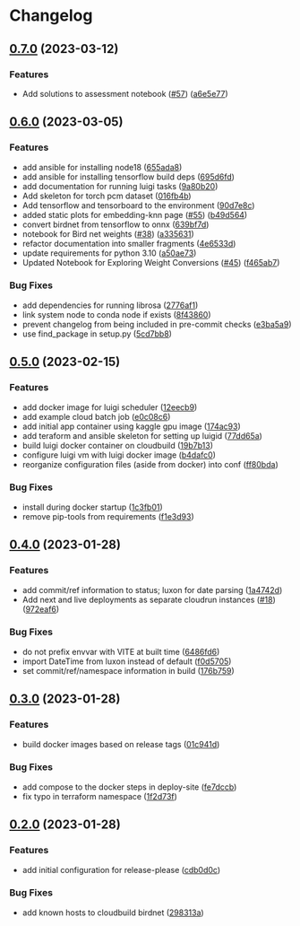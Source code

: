# Changelog

## [0.7.0](https://github.com/dsgt-birdclef/birdclef-2023/compare/app-v0.6.0...app-v0.7.0) (2023-03-12)


### Features

* Add solutions to assessment notebook ([#57](https://github.com/dsgt-birdclef/birdclef-2023/issues/57)) ([a6e5e77](https://github.com/dsgt-birdclef/birdclef-2023/commit/a6e5e7799e5f2245e85b747d59b6cb5617131553))

## [0.6.0](https://github.com/dsgt-birdclef/birdclef-2023/compare/app-v0.5.0...app-v0.6.0) (2023-03-05)


### Features

* add ansible for installing node18 ([655ada8](https://github.com/dsgt-birdclef/birdclef-2023/commit/655ada8a11c867542a1ef8be120e59264b0d0bcd))
* add ansible for installing tensorflow build deps ([695d6fd](https://github.com/dsgt-birdclef/birdclef-2023/commit/695d6fd7b995c66b99a2c1f416300625abbe56df))
* add documentation for running luigi tasks ([9a80b20](https://github.com/dsgt-birdclef/birdclef-2023/commit/9a80b20b7a858f505770ef25925793e87aa677bf))
* Add skeleton for torch pcm dataset ([016fb4b](https://github.com/dsgt-birdclef/birdclef-2023/commit/016fb4b731832af11f92dfe22602bc823dd1820a))
* Add tensorflow and tensorboard to the environment ([90d7e8c](https://github.com/dsgt-birdclef/birdclef-2023/commit/90d7e8c554d63f694c24c58c73811b2cc9821383))
* added static plots for embedding-knn page ([#55](https://github.com/dsgt-birdclef/birdclef-2023/issues/55)) ([b49d564](https://github.com/dsgt-birdclef/birdclef-2023/commit/b49d564afc97bf6c2dafeb8fe787c29c6e9f2da7))
* convert birdnet from tensorflow to onnx ([639bf7d](https://github.com/dsgt-birdclef/birdclef-2023/commit/639bf7d5460bee6c1f424b1fedc4c51bb194472a))
* notebook for Bird net weights ([#38](https://github.com/dsgt-birdclef/birdclef-2023/issues/38)) ([a335631](https://github.com/dsgt-birdclef/birdclef-2023/commit/a3356316004dfd67697c04658a0d69d8a0dc1c82))
* refactor documentation into smaller fragments ([4e6533d](https://github.com/dsgt-birdclef/birdclef-2023/commit/4e6533d67cf1b44785b3b5fdbe42c8e91dd35a15))
* update requirements for python 3.10 ([a50ae73](https://github.com/dsgt-birdclef/birdclef-2023/commit/a50ae73f7be28bfd0229475241722b1335b5da66))
* Updated Notebook for Exploring Weight Conversions ([#45](https://github.com/dsgt-birdclef/birdclef-2023/issues/45)) ([f465ab7](https://github.com/dsgt-birdclef/birdclef-2023/commit/f465ab7c6f8fbdfbb99e75dfbc7a1442b6171bd0))


### Bug Fixes

* add dependencies for running librosa ([2776af1](https://github.com/dsgt-birdclef/birdclef-2023/commit/2776af155dff0693491ab9f9fa053d7571652604))
* link system node to conda node if exists ([8f43860](https://github.com/dsgt-birdclef/birdclef-2023/commit/8f43860a00045faaf4bfb334af3e65f16258b291))
* prevent changelog from being included in pre-commit checks ([e3ba5a9](https://github.com/dsgt-birdclef/birdclef-2023/commit/e3ba5a91b735381ce57315bd6f29e128de7924ca))
* use find_package in setup.py ([5cd7bb8](https://github.com/dsgt-birdclef/birdclef-2023/commit/5cd7bb8e638c6df4e3563e29e8ce66195f2c8f5a))

## [0.5.0](https://github.com/dsgt-birdclef/birdclef-2023/compare/app-v0.4.0...app-v0.5.0) (2023-02-15)


### Features

* add docker image for luigi scheduler ([12eecb9](https://github.com/dsgt-birdclef/birdclef-2023/commit/12eecb94736de9580417d1789d1858459496fd6c))
* add example cloud batch job ([e0c08c6](https://github.com/dsgt-birdclef/birdclef-2023/commit/e0c08c647a80a217d089322db36cb99b9d24f9f3))
* add initial app container using kaggle gpu image ([174ac93](https://github.com/dsgt-birdclef/birdclef-2023/commit/174ac93941032beb34cfe4012149776c52ca7e02))
* add teraform and ansible skeleton for setting up luigid ([77dd65a](https://github.com/dsgt-birdclef/birdclef-2023/commit/77dd65aa1548ce9ccee08d32f624b8608de765f5))
* build luigi docker container on cloudbuild ([19b7b13](https://github.com/dsgt-birdclef/birdclef-2023/commit/19b7b13eae71324d3759ddd9a3f3973e4f7bfb78))
* configure luigi vm with luigi docker image ([b4dafc0](https://github.com/dsgt-birdclef/birdclef-2023/commit/b4dafc09a9a842060cd32a827ed7b84bca3ca737))
* reorganize configuration files (aside from docker) into conf ([ff80bda](https://github.com/dsgt-birdclef/birdclef-2023/commit/ff80bda8ac1a2c410d073119ca46f8bc6da60b4f))


### Bug Fixes

* install during docker startup ([1c3fb01](https://github.com/dsgt-birdclef/birdclef-2023/commit/1c3fb018001dadbaf664231b2cef3d16c489bf6a))
* remove pip-tools from requirements ([f1e3d93](https://github.com/dsgt-birdclef/birdclef-2023/commit/f1e3d939d01e595ac0c7504bc630f8846df1d88d))

## [0.4.0](https://github.com/dsgt-birdclef/birdclef-2023/compare/app-v0.3.0...app-v0.4.0) (2023-01-28)

### Features

- add commit/ref information to status; luxon for date parsing ([1a4742d](https://github.com/dsgt-birdclef/birdclef-2023/commit/1a4742d757bf58507a6fc3f741be5115409e67c0))
- Add next and live deployments as separate cloudrun instances ([#18](https://github.com/dsgt-birdclef/birdclef-2023/issues/18)) ([972eaf6](https://github.com/dsgt-birdclef/birdclef-2023/commit/972eaf6b7fb37de8e6cd47d4e8bfef07d8bec556))

### Bug Fixes

- do not prefix envvar with VITE at built time ([6486fd6](https://github.com/dsgt-birdclef/birdclef-2023/commit/6486fd6d84e677872e7f210cdd27e351e0eb9cb0))
- import DateTime from luxon instead of default ([f0d5705](https://github.com/dsgt-birdclef/birdclef-2023/commit/f0d57058cb0ecdd279a756128b4eafcb9c7c1638))
- set commit/ref/namespace information in build ([176b759](https://github.com/dsgt-birdclef/birdclef-2023/commit/176b7598c9f4b52db725d6a4641f10b8bb3a025e))

## [0.3.0](https://github.com/dsgt-birdclef/birdclef-2023/compare/app-v0.2.0...app-v0.3.0) (2023-01-28)

### Features

- build docker images based on release tags ([01c941d](https://github.com/dsgt-birdclef/birdclef-2023/commit/01c941dd1c618419d8e798a2fcdc19717943a18c))

### Bug Fixes

- add compose to the docker steps in deploy-site ([fe7dccb](https://github.com/dsgt-birdclef/birdclef-2023/commit/fe7dccb4742126fbe69caa550cacbe22da01700e))
- fix typo in terraform namespace ([1f2d73f](https://github.com/dsgt-birdclef/birdclef-2023/commit/1f2d73f8dfcf3a695e1771a5b20c9411f1fdd4d8))

## [0.2.0](https://github.com/dsgt-birdclef/birdclef-2023/compare/app-v0.1.0...app-v0.2.0) (2023-01-28)

### Features

- add initial configuration for release-please ([cdb0d0c](https://github.com/dsgt-birdclef/birdclef-2023/commit/cdb0d0cea6a852f5f0f5ada1358220811f548f94))

### Bug Fixes

- add known hosts to cloudbuild birdnet ([298313a](https://github.com/dsgt-birdclef/birdclef-2023/commit/298313ab37e99ad581cbc218d231487aa2b96b9d))
